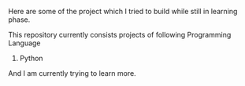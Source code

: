 Here are some of the project which I tried to build while still in learning phase.


This repository currently consists projects of following Programming Language
1. Python

And I am currently trying to learn more.
